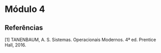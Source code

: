 # Módulo 4

<!-- @TODO: COMPLETAR  -->
## Referências

[1] TANENBAUM, A. S. Sistemas. Operacionais Modernos. 4ª ed. Prentice Hall, 2016.

